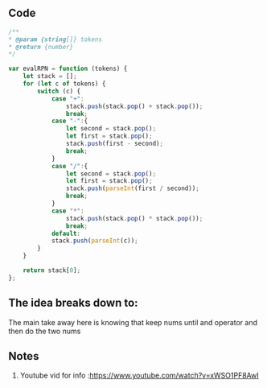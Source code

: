 ## Code
``` js
/**
* @param {string[]} tokens
* @return {number}
*/

var evalRPN = function (tokens) {
	let stack = [];
	for (let c of tokens) {
		switch (c) {
			case "+":
				stack.push(stack.pop() + stack.pop());
				break;
			case "-":{
				let second = stack.pop();
				let first = stack.pop();
				stack.push(first - second);
				break;
			}
			case "/":{
				let second = stack.pop();
				let first = stack.pop();
				stack.push(parseInt(first / second));
				break;
			}
			case "*":
				stack.push(stack.pop() * stack.pop());
				break;
			default:
			stack.push(parseInt(c));
		}
	}

	return stack[0];
};
```

## The idea breaks down to:
The main take away here is knowing that keep nums until and operator and then do the two nums

## Notes
1. Youtube vid for info :https://www.youtube.com/watch?v=xWSO1PF8AwI